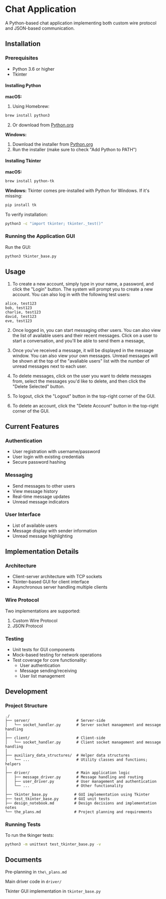 # Chat Application

A Python-based chat application implementing both custom wire protocol and JSON-based communication.

## Installation

### Prerequisites
- Python 3.6 or higher
- Tkinter

#### Installing Python

**macOS:**
1. Using Homebrew:
```bash
brew install python3
```
2. Or download from [Python.org](https://www.python.org/downloads/)

**Windows:**
1. Download the installer from [Python.org](https://www.python.org/downloads/)
2. Run the installer (make sure to check "Add Python to PATH")

#### Installing Tkinter

**macOS:**
```bash
brew install python-tk
```

**Windows:**
Tkinter comes pre-installed with Python for Windows. If it's missing:
```bash
pip install tk
```

To verify installation:
```bash
python3 -c "import tkinter; tkinter._test()"
```



### Running the Application GUI

Run the GUI:
```bash
python3 tkinter_base.py
```

## Usage

1. To create a new account, simply type in your name, a password, and click the "Login" button. The system will prompt you to create a new account. You can also log in with the following test users:

```text
alice, test123
bob, test123
charlie, test123
david, test123
eve, test123
```

2. Once logged in, you can start messaging other users. You can also view the list of available users and their recent messages. Click on a user to start a conversation, and you'll be able to send them a message,

3. Once you've received a message, it will be displayed in the message window. You can also view your own messages. Unread messages will be shown at the top of the "avaliable users" list with the number of unread messages next to each user.

4. To delete messages, click on the user you want to delete messages from, select the messages you'd like to delete, and then click the "Delete Selected" button.

5. To logout, click the "Logout" button in the top-right corner of the GUI.

6. To delete an account, click the "Delete Account" button in the top-right corner of the GUI.

## Current Features

### Authentication
- User registration with username/password
- User login with existing credentials
- Secure password hashing

### Messaging
- Send messages to other users
- View message history
- Real-time message updates
- Unread message indicators

### User Interface
- List of available users
- Message display with sender information
- Unread message highlighting

## Implementation Details

### Architecture
- Client-server architecture with TCP sockets
- Tkinter-based GUI for client interface
- Asynchronous server handling multiple clients

### Wire Protocol
Two implementations are supported:
1. Custom Wire Protocol
2. JSON Protocol

### Testing
- Unit tests for GUI components
- Mock-based testing for network operations
- Test coverage for core functionality:
  - User authentication
  - Message sending/receiving
  - User list management

## Development

### Project Structure
```
./
├── server/                     # Server-side
│   └── socket_handler.py       # Server socket management and message handling
│
├── client/                     # Client-side 
│   └── socket_handler.py       # Client socket management and message handling
│
├── auxiliary_data_structures/  # Helper data structures
│   └── ...                     # Utility classes and functions; helpers
│
├── driver/                     # Main application logic
│   ├── message_driver.py       # Message handling and routing
│   ├── user_driver.py          # User management and authentication
│   └── ...                     # Other functionality
│
├── tkinter_base.py            # GUI implementation using Tkinter
├── test_tkinter_base.py       # GUI unit tests
├── design_notebook.md         # Design decisions and implementation notes
└── the_plans.md               # Project planning and requirements
```

### Running Tests

To run the tkinger tests:
```bash
python3 -m unittest test_tkinter_base.py -v
```

## Documents
Pre-planning in `the\_plans.md`

Main driver code in `driver/`

Tkinter GUI implementation in `tkinter_base.py`
